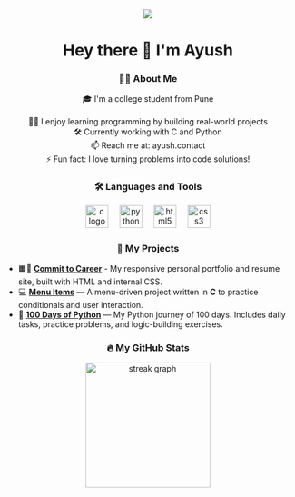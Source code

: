 <div align="center">
  <img src="https://media.giphy.com/media/qgQUggAC3Pfv687qPC/giphy.gif" />
</div>

###

<h1 align="center">Hey there 👋 I'm Ayush</h1>

###

<h3 align="center">👨‍💻 About Me</h3>

<p align="center">
🎓 I'm a college student from Pune<br><br>
👨‍💻 I enjoy learning programming by building real-world projects<br>
🛠️ Currently working with C and Python<br>
📫 Reach me at: ayush.contact<br>
⚡ Fun fact: I love turning problems into code solutions!
</p>

###

<h3 align="center">🛠 Languages and Tools</h3>

<div align="center">
  <img src="https://cdn.jsdelivr.net/gh/devicons/devicon/icons/c/c-original.svg" height="40" alt="c logo" />
  <img width="12" />
  <img src="https://cdn.jsdelivr.net/gh/devicons/devicon/icons/python/python-original.svg" height="40" alt="python logo" />
  <img width="12" />
  <img src="https://cdn.jsdelivr.net/gh/devicons/devicon/icons/html5/html5-original.svg" height="40" alt="html5 logo" />
  <img width="12" />
  <img src="https://cdn.jsdelivr.net/gh/devicons/devicon/icons/css3/css3-original.svg" height="40" alt="css3 logo" />
</div>

###

<h3 align="center">📂 My Projects</h3>

- 🟧🎨 [**Commit to Career**](https://github.com/ayush212op/commit-to-career) - My responsive personal portfolio and resume site, built with HTML and internal CSS.
- 💻 [**Menu Items**](https://github.com/ayush212op/menu-items) — A menu-driven project written in **C** to practice conditionals and user interaction.  
- 🐍 [**100 Days of Python**](https://github.com/ayush212op/100-days-of-python) — My Python journey of 100 days. Includes daily tasks, practice problems, and logic-building exercises.

###

<h3 align="center">🔥 My GitHub Stats</h3>

<div align="center">
  <img src="https://streak-stats.demolab.com?user=ayush212op&theme=dark&hide_border=false&border_radius=5" height="220" alt="streak graph" />
</div>



